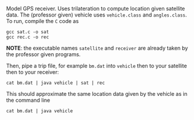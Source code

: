 Model GPS receiver. 
Uses trilateration to compute location given satellite data. 
The (professor given) vehicle uses `vehicle.class` and `angles.class`. 
To run, compile the `C` code as
```
gcc sat.c -o sat
gcc rec.c -o rec
```
**NOTE**: the executable names `satellite` and `receiver` are already taken by the professor given programs. 

Then, pipe a trip file, for example `bm.dat` into `vehicle` then to your satellite then to your receiver:
```
cat bm.dat | java vehicle | sat | rec
```
This should approximate the same location data given by the vehicle as in the command line 
```
cat bm.dat | java vehicle 
```
